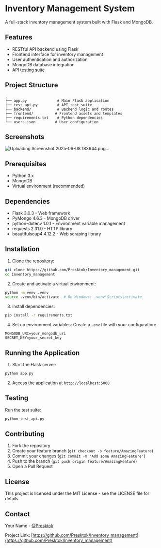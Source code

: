 ﻿# Inventory Management System

A full-stack inventory management system built with Flask and MongoDB.

## Features

- RESTful API backend using Flask
- Frontend interface for inventory management
- User authentication and authorization
- MongoDB database integration
- API testing suite

## Project Structure

```
.
├── app.py              # Main Flask application
├── test_api.py         # API test suite
├── backend/            # Backend logic and routes
├── frontend/          # Frontend assets and templates
├── requirements.txt    # Python dependencies
└── users.json         # User configuration
```
## Screenshots
![Uploading Screenshot 2025-06-08 183644.png…]()


## Prerequisites

- Python 3.x
- MongoDB
- Virtual environment (recommended)

## Dependencies

- Flask 3.0.3 - Web framework
- PyMongo 4.6.3 - MongoDB driver
- python-dotenv 1.0.1 - Environment variable management
- requests 2.31.0 - HTTP library
- beautifulsoup4 4.12.2 - Web scraping library

## Installation

1. Clone the repository:
```bash
git clone https://github.com/Presktok/Inventory_management.git
cd Inventory_management
```

2. Create and activate a virtual environment:
```bash
python -m venv .venv
source .venv/bin/activate  # On Windows: .venv\Scripts\activate
```

3. Install dependencies:
```bash
pip install -r requirements.txt
```

4. Set up environment variables:
Create a `.env` file with your configuration:
```
MONGODB_URI=your_mongodb_uri
SECRET_KEY=your_secret_key
```

## Running the Application

1. Start the Flask server:
```bash
python app.py
```

2. Access the application at `http://localhost:5000`

## Testing

Run the test suite:
```bash
python test_api.py
```

## Contributing

1. Fork the repository
2. Create your feature branch (`git checkout -b feature/AmazingFeature`)
3. Commit your changes (`git commit -m 'Add some AmazingFeature'`)
4. Push to the branch (`git push origin feature/AmazingFeature`)
5. Open a Pull Request

## License

This project is licensed under the MIT License - see the LICENSE file for details.

## Contact

Your Name - [@Presktok](https://github.com/Presktok)

Project Link: [https://github.com/Presktok/Inventory_management](https://github.com/Presktok/Inventory_management)
